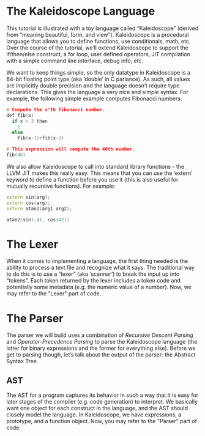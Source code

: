 # The Kaleidoscope Language

This tutorial is illustrated with a toy language called “Kaleidoscope” (derived from “meaning beautiful, form, and view”). Kaleidoscope is a procedural language that allows you to define functions, use conditionals, math, etc. Over the course of the tutorial, we’ll extend Kaleidoscope to support the if/then/else construct, a for loop, user defined operators, JIT compilation with a simple command line interface, debug info, etc.

We want to keep things simple, so the only datatype in Kaleidoscope is a 64-bit floating point type (aka ‘double’ in C parlance). As such, all values are implicitly double precision and the language doesn’t require type declarations. This gives the language a very nice and simple syntax. For example, the following simple example computes Fibonacci numbers:

```C++
# Compute the x'th fibonacci number.
def fib(x)
  if x < 3 then
    1
  else
    fib(x-1)+fib(x-2)

# This expression will compute the 40th number.
fib(40)
```

We also allow Kaleidoscope to call into standard library functions - the LLVM JIT makes this really easy. This means that you can use the ‘extern’ keyword to define a function before you use it (this is also useful for mutually recursive functions). For example:

```C++
extern sin(arg);
extern cos(arg);
extern atan2(arg1 arg2);

atan2(sin(.4), cos(42))
```

# The Lexer

When it comes to implementing a language, the first thing needed is the ability to process a text file and recognize what it says. The traditional way to do this is to use a “lexer” (aka ‘scanner’) to break the input up into “tokens”. Each token returned by the lexer includes a token code and potentially some metadata (e.g. the numeric value of a number). Now, we may refer to the "Lexer" part of code.

# The Parser

The parser we will build uses a combination of *Recursive Descent Parsing* and *Operator-Precedence Parsing* to parse the Kaleidoscope language (the latter for binary expressions and the former for everything else). Before we get to parsing though, let’s talk about the output of the parser: the Abstract Syntax Tree.

## AST

The AST for a program captures its behavior in such a way that it is easy for later stages of the compiler (e.g. code generation) to interpret. We basically want one object for each construct in the language, and the AST should closely model the language. In Kaleidoscope, we have expressions, a prototype, and a function object. Now, you may refer to the "Parser" part of code.

